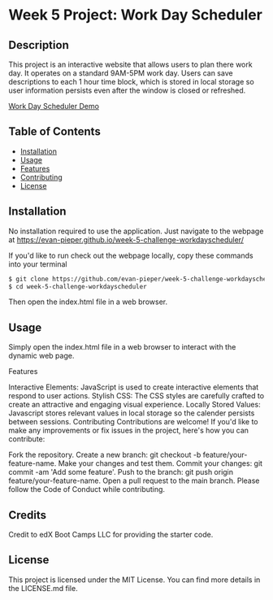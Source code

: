 # Week 5 Project: Work Day Scheduler

## Description

This project is an interactive website that allows users to plan there work day. It operates on a standard 9AM-5PM work day. Users can save descriptions to each 1 hour time block, which is stored in local storage so user information persists even after the window is closed or refreshed.

[Work Day Scheduler Demo](<Work Day Scheduler-1.jpg>)
## Table of Contents

- [Installation](#installation)
- [Usage](#usage)
- [Features](#features)
- [Contributing](#contributing)
- [License](#license)

## Installation

No installation required to use the application. Just navigate to the webpage at https://evan-pieper.github.io/week-5-challenge-workdayscheduler/

If you'd like to run check out the webpage locally, copy these commands into your terminal

```bash
$ git clone https://github.com/evan-pieper/week-5-challenge-workdayscheduler.git
$ cd week-5-challenge-workdayscheduler
```

Then open the index.html file in a web browser.
## Usage
Simply open the index.html file in a web browser to interact with the dynamic web page.

Features

Interactive Elements: JavaScript is used to create interactive elements that respond to user actions.
Stylish CSS: The CSS styles are carefully crafted to create an attractive and engaging visual experience.
Locally Stored Values: Javascript stores relevant values in local storage so the calender persists between sessions.
Contributing
Contributions are welcome! If you'd like to make any improvements or fix issues in the project, here's how you can contribute:

Fork the repository.
Create a new branch: git checkout -b feature/your-feature-name.
Make your changes and test them.
Commit your changes: git commit -am 'Add some feature'.
Push to the branch: git push origin feature/your-feature-name.
Open a pull request to the main branch.
Please follow the Code of Conduct while contributing.

## Credits

Credit to edX Boot Camps LLC for providing the starter code.

## License
This project is licensed under the MIT License. You can find more details in the LICENSE.md file.